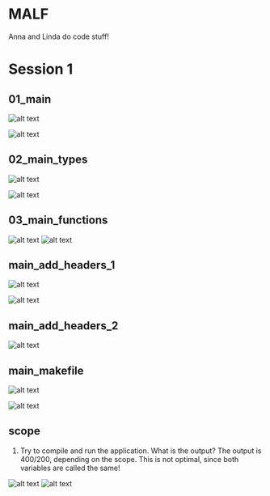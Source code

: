 # MALF
Anna and Linda do code stuff!

# Session 1




## 01_main

![alt text](<01_main/img/Bildschirmfoto 2024-05-23 um 17.06.53.png>)

![alt text](<01_main/img/Screenshot 2024-05-23 174409.png>)

## 02_main_types

![alt text](<01_main/img/Bildschirmfoto 2024-05-23 um 17.47.58.png>)

![alt text](01_main/img/02_main_types_built.png)

## 03_main_functions

![alt text](01_main/img/03_main_functions_built.png)
![alt text](<01_main/img/Bildschirmfoto 2024-05-23 um 17.58.08.png>)

## main_add_headers_1

![alt text](01_main/img/main_add_headers_1.png)

![alt text](<01_main/img/Bildschirmfoto 2024-05-23 um 18.10.57.png>)

## main_add_headers_2

![alt text](01_main/img/main_add_headers_2_error.png)

## main_makefile

![alt text](<01_main/img/Bildschirmfoto 2024-05-23 um 18.17.35.png>)

![alt text](01_main/img/main_makefile.png)

## scope

1. Try to compile and run the application. What is the output?
   The output is 400/200, depending on the scope. This is not optimal, since both variables are called the same! 

![alt text](<02_types_vars/img/Bildschirmfoto 2024-05-23 um 17.06.53.png>)
![alt text](02_types_vars/img/scope.png)